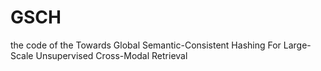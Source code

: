 # GSCH
the code of the Towards Global Semantic-Consistent Hashing For Large-Scale Unsupervised Cross-Modal Retrieval
